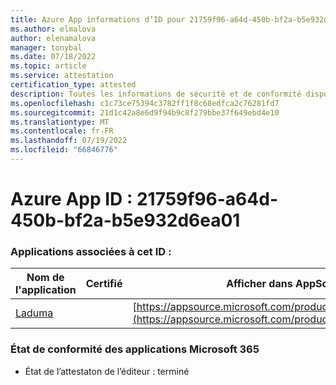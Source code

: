 ```yaml
---
title: Azure App informations d’ID pour 21759f96-a64d-450b-bf2a-b5e932d6ea01
ms.author: elmalova
author: elenamalova
manager: tonybal
ms.date: 07/18/2022
ms.topic: article
ms.service: attestation
certification_type: attested
description: Toutes les informations de sécurité et de conformité disponibles pour 21759f96-a64d-450b-bf2a-b5e932d6ea01.
ms.openlocfilehash: c1c73ce75394c3782ff1f8c68edfca2c76281fd7
ms.sourcegitcommit: 21d1c42a8e6d9f94b9c8f279bbe37f649ebd4e10
ms.translationtype: MT
ms.contentlocale: fr-FR
ms.lasthandoff: 07/19/2022
ms.locfileid: "66846776"
---
```

# <a name="azure-app-id-21759f96-a64d-450b-bf2a-b5e932d6ea01"></a>Azure App ID : 21759f96-a64d-450b-bf2a-b5e932d6ea01


### <a name="apps-associated-with-this-id"></a>Applications associées à cet ID :
| **Nom de l'application** | **Certifié** | **Afficher dans AppSource** |
|--------------|---------------|-----------------------|
| [Laduma](../forward/WA200003907.md) |  | [https://appsource.microsoft.com/product/office/WA200003907](https://appsource.microsoft.com/product/office/WA200003907) |

### <a name="microsoft-365-app-compliance-status"></a>État de conformité des applications Microsoft 365
- État de l’attestaton de l’éditeur : terminé
